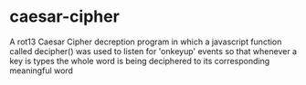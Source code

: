 # caesar-cipher
A rot13 Caesar Cipher decreption program in which a javascript function called decipher() was used to listen for 'onkeyup' events so that whenever a key is types the whole word
is being deciphered to its corresponding meaningful word

